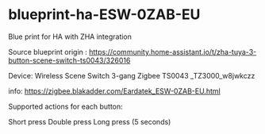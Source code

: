 # blueprint-ha-ESW-0ZAB-EU

Blue print for HA with ZHA integration

Source blueprint origin : https://community.home-assistant.io/t/zha-tuya-3-button-scene-switch-ts0043/326016

Device: Wireless Scene Switch 3-gang Zigbee TS0043 _TZ3000_w8jwkczz

info: https://zigbee.blakadder.com/Eardatek_ESW-0ZAB-EU.html

Supported actions for each button:

Short press
Double press
Long press (5 seconds)
